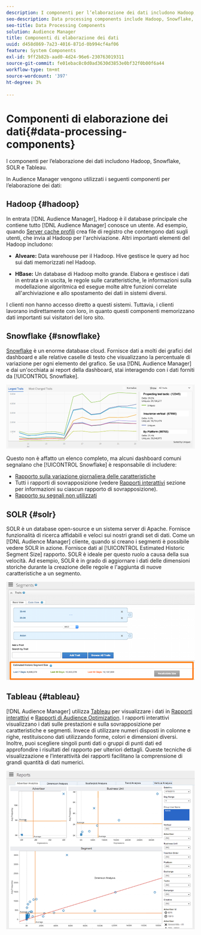 ```yaml
---
description: I componenti per l’elaborazione dei dati includono Hadoop, Snowflake, SOLR e Tableau.
seo-description: Data processing components include Hadoop, Snowflake, SOLR, and Tableau.
seo-title: Data Processing Components
solution: Audience Manager
title: Componenti di elaborazione dei dati
uuid: d458d869-7a23-4016-871d-0b994cf4af06
feature: System Components
exl-id: 9ff2b82b-aad0-4d24-96e6-230763019311
source-git-commit: fe01ebac8c0d0ad3630d3853e0bf32f0b00f6a44
workflow-type: tm+mt
source-wordcount: '397'
ht-degree: 3%

---
```


# Componenti di elaborazione dei dati{#data-processing-components}

I componenti per l’elaborazione dei dati includono Hadoop, Snowflake, SOLR e Tableau.

<!-- 

c_comproc.xml

 -->

In Audience Manager vengono utilizzati i seguenti componenti per l’elaborazione dei dati:

## Hadoop {#hadoop}

In entrata [!DNL Audience Manager], Hadoop è il database principale che contiene tutto [!DNL Audience Manager] conosce un utente. Ad esempio, quando [Server cache profili](../../reference/system-components/components-data-collection.md) crea file di registro che contengono dati sugli utenti, che invia al Hadoop per l&#39;archiviazione. Altri importanti elementi del Hadoop includono:

* **Alveare:** Data warehouse per il Hadoop. Hive gestisce le query ad hoc sui dati memorizzati nel Hadoop.

* **HBase:** Un database di Hadoop molto grande. Elabora e gestisce i dati in entrata e in uscita, le regole sulle caratteristiche, le informazioni sulla modellazione algoritmica ed esegue molte altre funzioni correlate all&#39;archiviazione e allo spostamento dei dati in sistemi diversi.

I clienti non hanno accesso diretto a questi sistemi. Tuttavia, i clienti lavorano indirettamente con loro, in quanto questi componenti memorizzano dati importanti sui visitatori del loro sito.

## Snowflake {#snowflake}

[Snowflake](https://www.snowflake.net/) è un enorme database cloud. Fornisce dati a molti dei grafici del dashboard e alle relative caselle di testo che visualizzano la percentuale di variazione per ogni elemento del grafico. Se usa [!DNL Audience Manager] e dai un&#39;occhiata ai report della dashboard, stai interagendo con i dati forniti da [!UICONTROL Snowflake].



![](assets/dashboardreport.png)

Questo non è affatto un elenco completo, ma alcuni dashboard comuni segnalano che [!UICONTROL Snowflake] è responsabile di includere:

* [Rapporto sulla variazione giornaliera delle caratteristiche](/help/using/reporting/audience-optimization-reports/daily-trait-variation-report.md)
* Tutti i rapporti di sovrapposizione (vedere [Rapporti interattivi](/help/using/reporting/dynamic-reports/dynamic-reports.md) sezione per informazioni su ciascun rapporto di sovrapposizione).
* [Rapporto su segnali non utilizzati](/help/using/reporting/dynamic-reports/unused-signals.md)

## SOLR {#solr}

SOLR è un database open-source e un sistema server di Apache. Fornisce funzionalità di ricerca affidabili e veloci sui nostri grandi set di dati. Come un [!DNL Audience Manager] cliente, quando si creano i segmenti è possibile vedere SOLR in azione. Fornisce dati al [!UICONTROL Estimated Historic Segment Size] rapporto. SOLR è ideale per questo ruolo a causa della sua velocità. Ad esempio, SOLR è in grado di aggiornare i dati delle dimensioni storiche durante la creazione delle regole e l&#39;aggiunta di nuove caratteristiche a un segmento.



![](assets/audsize.png)

## Tableau {#tableau}

[!DNL Audience Manager] utilizza [Tableau](https://www.tableausoftware.com/) per visualizzare i dati in [Rapporti interattivi](../../reporting/dynamic-reports/dynamic-reports.md#interactive-and-overlap-reports) e [Rapporti di Audience Optimization](../../reporting/audience-optimization-reports/audience-optimization-reports.md). I rapporti interattivi visualizzano i dati sulle prestazioni e sulla sovrapposizione per caratteristiche e segmenti. Invece di utilizzare numeri disposti in colonne e righe, restituiscono dati utilizzando forme, colori e dimensioni diversi. Inoltre, puoi scegliere singoli punti dati o gruppi di punti dati ed approfondire i risultati del rapporto per ulteriori dettagli. Queste tecniche di visualizzazione e l’interattività dei rapporti facilitano la comprensione di grandi quantità di dati numerici.



![](assets/advertiser_analytics.png)
